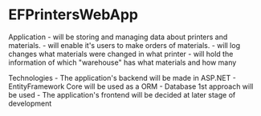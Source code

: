 # EFPrintersWebApp

Application - will be storing and managing data about printers and materials.
			- will enable it's users to make orders of materials.
			- will log changes what materials were changed in what printer
			- will hold the information of which "warehouse" has what materials and how many

Technologies	- The application's backend will be made in ASP.NET
				- EntityFramework Core will be used as a ORM
				- Database 1st approach will be used
				- The application's frontend will be decided at later stage of development

